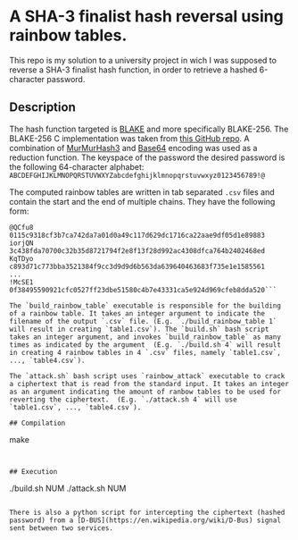 # A SHA-3 finalist hash reversal using rainbow tables.

This repo is my solution to a university project in wich I was supposed to reverse a SHA-3 finalist hash function, in order to retrieve a hashed 6-character password.

## Description
The hash function targeted is [BLAKE](https://en.wikipedia.org/wiki/BLAKE_(hash_function)) and more specifically BLAKE-256. The BLAKE-256 C implementation was taken from [this GitHub repo](https://github.com/veorq/BLAKE). A combination of [MurMurHash3](https://en.wikipedia.org/wiki/MurmurHash#MurmurHash3) and [Base64](https://en.wikipedia.org/wiki/Base64) encoding was used as a reduction function. The keyspace of the password the desired password is the following 64-character alphabet: `ABCDEFGHIJKLMNOPQRSTUVWXYZabcdefghijklmnopqrstuvwxyz0123456789!@`

The computed rainbow tables are written in tab separated `.csv` files and contain the start and the end of multiple chains. They have the following form:
```
@QCfu8  0115c9318cf3b7ca742da7a01d0a49c117d629dc1716ca22aae9df05d1e89883
iorjQN  3c438fda70700c32b35d8721794f2e8f13f28d992ac4308dfca764b2402468ed
KqTDyo  c893d71c773bba3521384f9cc3d9d9d6b563da639640463683f735e1e1585561
...
!McSE1  0f38495590921cfc0527ff23dbe51580c4b7e43331ca5e924d969cfeb8dda520```

The `build_rainbow_table` executable is responsible for the building of a rainbow table. It takes an integer argument to indicate the filename of the output `.csv` file. (E.g. `./build_rainbow_table 1` will result in creating `table1.csv`). The `build.sh` bash script takes an integer argument, and invokes `build_rainbow_table` as many times as indicated by the argument  (E.g. `./build.sh 4` will result in creating 4 rainbow tables in 4 `.csv` files, namely `table1.csv`, ..., `table4.csv`).

The `attack.sh` bash script uses `rainbow_attack` executable to crack a ciphertext that is read from the standard input. It takes an integer as an argument indicating the amount of ranbow tables to be used for reverting the ciphertext.  (E.g. `./attack.sh 4` will use `table1.csv`, ..., `table4.csv`).

## Compilation
```
make
```


## Execution
```
./build.sh NUM
./attack.sh NUM
```

There is also a python script for intercepting the ciphertext (hashed password) from a [D-BUS](https://en.wikipedia.org/wiki/D-Bus) signal sent between two services.
